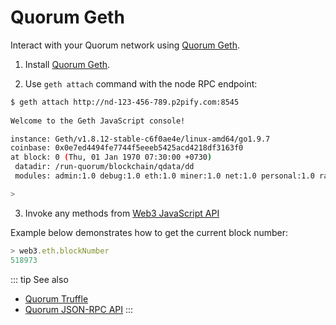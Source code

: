 # Quorum Geth

Interact with your Quorum network using [Quorum Geth](https://github.com/jpmorganchase/quorum/releases/).

1. Install [Quorum Geth](https://github.com/jpmorganchase/quorum/releases/).

2. Use `geth attach` command with the node RPC endpoint:

``` sh
$ geth attach http://nd-123-456-789.p2pify.com:8545
                                                                                 
Welcome to the Geth JavaScript console!

instance: Geth/v1.8.12-stable-c6f0ae4e/linux-amd64/go1.9.7
coinbase: 0x0e7ed4494fe7744f5eeeb5425acd4218df3163f0
at block: 0 (Thu, 01 Jan 1970 07:30:00 +0730)
 datadir: /run-quorum/blockchain/qdata/dd
 modules: admin:1.0 debug:1.0 eth:1.0 miner:1.0 net:1.0 personal:1.0 raft:1.0 rpc:1.0 txpool:1.0 web3:1.0

>
```

3. Invoke any methods from [Web3 JavaScript API](https://github.com/ethereum/wiki/wiki/JavaScript-API)

Example below demonstrates how to get the current block number:

``` js
> web3.eth.blockNumber
518973
```

::: tip See also
* [Quorum Truffle](/developer-materials/development-tools/quorum-truffle)
* [Quorum JSON-RPC API](/developer-materials/interaction-methods/quorum-json-rpc)
:::